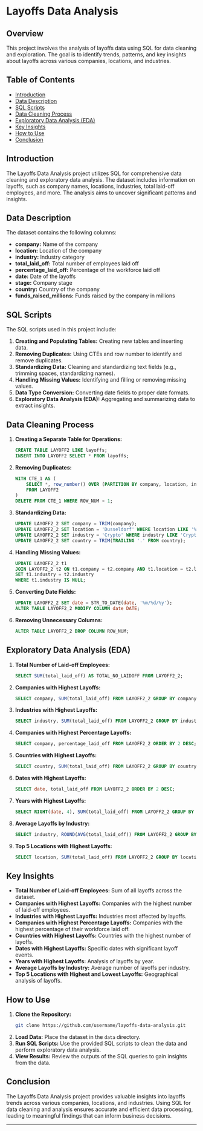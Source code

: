 
# Layoffs Data Analysis

## **Overview**

This project involves the analysis of layoffs data using SQL for data cleaning and exploration. The goal is to identify trends, patterns, and key insights about layoffs across various companies, locations, and industries.

## **Table of Contents**

- [Introduction](#introduction)
- [Data Description](#data-description)
- [SQL Scripts](#sql-scripts)
- [Data Cleaning Process](#data-cleaning-process)
- [Exploratory Data Analysis (EDA)](#exploratory-data-analysis-eda)
- [Key Insights](#key-insights)
- [How to Use](#how-to-use)
- [Conclusion](#conclusion)

## **Introduction**

The Layoffs Data Analysis project utilizes SQL for comprehensive data cleaning and exploratory data analysis. The dataset includes information on layoffs, such as company names, locations, industries, total laid-off employees, and more. The analysis aims to uncover significant patterns and insights.

## **Data Description**

The dataset contains the following columns:
- **company:** Name of the company
- **location:** Location of the company
- **industry:** Industry category
- **total_laid_off:** Total number of employees laid off
- **percentage_laid_off:** Percentage of the workforce laid off
- **date:** Date of the layoffs
- **stage:** Company stage
- **country:** Country of the company
- **funds_raised_millions:** Funds raised by the company in millions

## **SQL Scripts**

The SQL scripts used in this project include:
1. **Creating and Populating Tables:** Creating new tables and inserting data.
2. **Removing Duplicates:** Using CTEs and row number to identify and remove duplicates.
3. **Standardizing Data:** Cleaning and standardizing text fields (e.g., trimming spaces, standardizing names).
4. **Handling Missing Values:** Identifying and filling or removing missing values.
5. **Data Type Conversion:** Converting date fields to proper date formats.
6. **Exploratory Data Analysis (EDA):** Aggregating and summarizing data to extract insights.

## **Data Cleaning Process**

1. **Creating a Separate Table for Operations:**
    ```sql
    CREATE TABLE LAYOFF2 LIKE layoffs;
    INSERT INTO LAYOFF2 SELECT * FROM layoffs;
    ```

2. **Removing Duplicates:**
    ```sql
    WITH CTE_1 AS (
        SELECT *, row_number() OVER (PARTITION BY company, location, industry, total_laid_off, percentage_laid_off, date, stage, country, funds_raised_millions) AS ROW_NUM
        FROM LAYOFF2
    )
    DELETE FROM CTE_1 WHERE ROW_NUM > 1;
    ```

3. **Standardizing Data:**
    ```sql
    UPDATE LAYOFF2_2 SET company = TRIM(company);
    UPDATE LAYOFF2_2 SET location = 'Dusseldorf' WHERE location LIKE '%ldorf';
    UPDATE LAYOFF2_2 SET industry = 'Crypto' WHERE industry LIKE 'Crypto%';
    UPDATE LAYOFF2_2 SET country = TRIM(TRAILING '.' FROM country);
    ```

4. **Handling Missing Values:**
    ```sql
    UPDATE LAYOFF2_2 t1
    JOIN LAYOFF2_2 t2 ON t1.company = t2.company AND t1.location = t2.location
    SET t1.industry = t2.industry
    WHERE t1.industry IS NULL;
    ```

5. **Converting Date Fields:**
    ```sql
    UPDATE LAYOFF2_2 SET date = STR_TO_DATE(date, '%m/%d/%y');
    ALTER TABLE LAYOFF2_2 MODIFY COLUMN date DATE;
    ```

6. **Removing Unnecessary Columns:**
    ```sql
    ALTER TABLE LAYOFF2_2 DROP COLUMN ROW_NUM;
    ```

## **Exploratory Data Analysis (EDA)**

1. **Total Number of Laid-off Employees:**
    ```sql
    SELECT SUM(total_laid_off) AS TOTAL_NO_LAIDOFF FROM LAYOFF2_2;
    ```

2. **Companies with Highest Layoffs:**
    ```sql
    SELECT company, SUM(total_laid_off) FROM LAYOFF2_2 GROUP BY company ORDER BY 2 DESC;
    ```

3. **Industries with Highest Layoffs:**
    ```sql
    SELECT industry, SUM(total_laid_off) FROM LAYOFF2_2 GROUP BY industry ORDER BY 2 DESC;
    ```

4. **Companies with Highest Percentage Layoffs:**
    ```sql
    SELECT company, percentage_laid_off FROM LAYOFF2_2 ORDER BY 2 DESC;
    ```

5. **Countries with Highest Layoffs:**
    ```sql
    SELECT country, SUM(total_laid_off) FROM LAYOFF2_2 GROUP BY country ORDER BY 2 DESC;
    ```

6. **Dates with Highest Layoffs:**
    ```sql
    SELECT date, total_laid_off FROM LAYOFF2_2 ORDER BY 2 DESC;
    ```

7. **Years with Highest Layoffs:**
    ```sql
    SELECT RIGHT(date, 4), SUM(total_laid_off) FROM LAYOFF2_2 GROUP BY RIGHT(date, 4) ORDER BY 2 DESC;
    ```

8. **Average Layoffs by Industry:**
    ```sql
    SELECT industry, ROUND(AVG(total_laid_off)) FROM LAYOFF2_2 GROUP BY industry ORDER BY 2 DESC;
    ```

9. **Top 5 Locations with Highest Layoffs:**
    ```sql
    SELECT location, SUM(total_laid_off) FROM LAYOFF2_2 GROUP BY location ORDER BY 2 DESC LIMIT 5;
    ```

## **Key Insights**

- **Total Number of Laid-off Employees:** Sum of all layoffs across the dataset.
- **Companies with Highest Layoffs:** Companies with the highest number of laid-off employees.
- **Industries with Highest Layoffs:** Industries most affected by layoffs.
- **Companies with Highest Percentage Layoffs:** Companies with the highest percentage of their workforce laid off.
- **Countries with Highest Layoffs:** Countries with the highest number of layoffs.
- **Dates with Highest Layoffs:** Specific dates with significant layoff events.
- **Years with Highest Layoffs:** Analysis of layoffs by year.
- **Average Layoffs by Industry:** Average number of layoffs per industry.
- **Top 5 Locations with Highest and Lowest Layoffs:** Geographical analysis of layoffs.

## **How to Use**

1. **Clone the Repository:** 
    ```sh
    git clone https://github.com/username/layoffs-data-analysis.git
    ```
2. **Load Data:** Place the dataset in the `data` directory.
3. **Run SQL Scripts:** Use the provided SQL scripts to clean the data and perform exploratory data analysis.
4. **View Results:** Review the outputs of the SQL queries to gain insights from the data.

## **Conclusion**

The Layoffs Data Analysis project provides valuable insights into layoffs trends across various companies, locations, and industries. Using SQL for data cleaning and analysis ensures accurate and efficient data processing, leading to meaningful findings that can inform business decisions.

---

